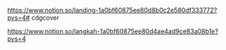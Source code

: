 https://www.notion.so/landing-1a0bf60875ee80d8b0c2e580df333772?pvs=4# cdgcover

https://www.notion.so/langkah-1a0bf60875ee80d4ae4ad9ce83a08b1e?pvs=4
